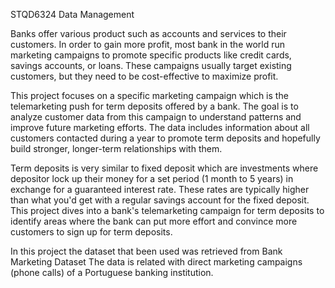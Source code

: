 STQD6324 Data Management

Banks offer various product such as accounts and services to their customers. In order to gain more profit, most bank in the world run marketing campaigns to promote specific products like credit cards, savings accounts, or loans. These campaigns usually target existing customers, but they need to be cost-effective to maximize profit.

This project focuses on a specific marketing campaign which is the telemarketing push for term deposits offered by a bank. The goal is to analyze customer data from this campaign to understand patterns and improve future marketing efforts. The data includes information about all customers contacted during a year to promote term deposits and hopefully build stronger, longer-term relationships with them.

Term deposits is very similar to fixed deposit which are investments where depositor lock up their money for a set period (1 month to 5 years) in exchange for a guaranteed interest rate. These rates are typically higher than what you'd get with a regular savings account for the fixed deposit. This project dives into a bank's telemarketing campaign for term deposits to identify areas where the bank can put more effort and convince more customers to sign up for term deposits.

In this project the dataset that been used was retrieved from Bank Marketing Dataset The data is related with direct marketing campaigns (phone calls) of a Portuguese banking institution.
